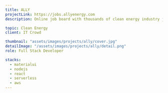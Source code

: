 ```yaml
---
title: ALLY
projectLink: https://jobs.allyenergy.com
description: Online job board with thousands of clean energy industry jobs.

topic: Clean Energy
client: IT Crowd

thumbnail: "assets/images/projects/ally/cover.jpg"
detailImage: "/assets/images/projects/ally/detail.png"
role: Full Stack Developer

stacks:
  - materialui
  - nodejs
  - react
  - serverless
  - aws
---
```


